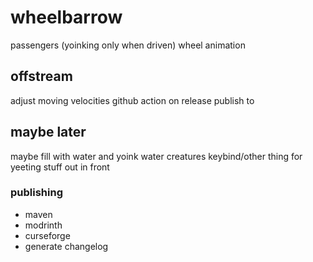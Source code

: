 # wheelbarrow

passengers (yoinking only when driven)
wheel animation

## offstream

adjust moving velocities
github action on release publish to

## maybe later

maybe fill with water and yoink water creatures
keybind/other thing for yeeting stuff out in front


### publishing

- maven
- modrinth
- curseforge
- generate changelog
